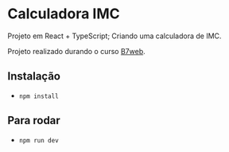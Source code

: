 # Calculadora IMC

Projeto em React + TypeScript;
Criando uma calculadora de IMC.

Projeto realizado durando o curso [B7web](https://b7web.com.br).

## Instalação

- `npm install`

## Para rodar

- `npm run dev`
